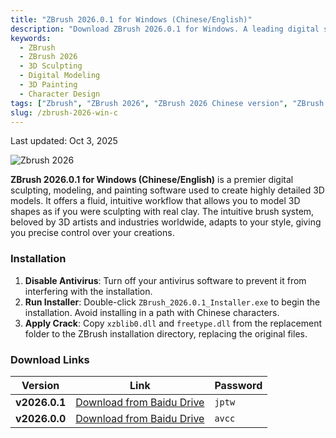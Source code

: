 ```yaml
---
title: "ZBrush 2026.0.1 for Windows (Chinese/English)"
description: "Download ZBrush 2026.0.1 for Windows. A leading digital sculpting, modeling, and painting software for creating highly detailed 3D models with an intuitive, artist-friendly workflow."
keywords:
  - ZBrush
  - ZBrush 2026
  - 3D Sculpting
  - Digital Modeling
  - 3D Painting
  - Character Design
tags: ["Zbrush", "ZBrush 2026", "ZBrush 2026 Chinese version", "ZBrush 2026 cracked", "ZBrush 2026 English version", "ZBrush Chinese version", "ZBrush cracked", "ZBrush English version"]
slug: /zbrush-2026-win-c
---
```


Last updated: Oct 3, 2025

![Zbrush 2026](https://www.gfxcamp.com/wp-content/uploads/2025/09/Zbrush-2026.jpg)

**ZBrush 2026.0.1 for Windows (Chinese/English)** is a premier digital sculpting, modeling, and painting software used to create highly detailed 3D models. It offers a fluid, intuitive workflow that allows you to model 3D shapes as if you were sculpting with real clay. The intuitive brush system, beloved by 3D artists and industries worldwide, adapts to your style, giving you precise control over your creations.

### Installation

1.  **Disable Antivirus**: Turn off your antivirus software to prevent it from interfering with the installation.
2.  **Run Installer**: Double-click `ZBrush_2026.0.1_Installer.exe` to begin the installation. Avoid installing in a path with Chinese characters.
3.  **Apply Crack**: Copy `xzblib0.dll` and `freetype.dll` from the replacement folder to the ZBrush installation directory, replacing the original files.

### Download Links

| Version      | Link                                                               | Password |
| ------------ | ------------------------------------------------------------------ | -------- |
| **v2026.0.1**| [Download from Baidu Drive](https://pan.baidu.com/s/1JVB8xlVG9qX8-iEz6jxHDQ?pwd=jptw) | `jptw`   |
| **v2026.0.0**| [Download from Baidu Drive](https://pan.baidu.com/s/1uVG5qAVele_fsCVcyTizCQ?pwd=avcc) | `avcc`   |
